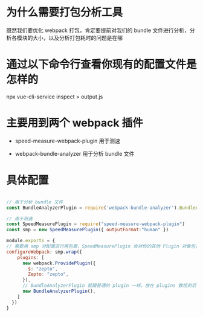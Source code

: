 # 为什么需要打包分析工具

既然我们要优化 webpack 打包，肯定要提前对我们的 bundle 文件进行分析，分析各模块的大小，以及分析打包耗时的问题是在哪


# 通过以下命令行查看你现有的配置文件是怎样的

npx vue-cli-service inspect > output.js



# 主要用到两个 webpack 插件

- speed-measure-webpack-plugin 用于测速

- webpack-bundle-analyzer 用于分析 bundle 文件



# 具体配置

```js

// 用于分析 bundle 文件
const BundleAnalyzerPlugin = require('webpack-bundle-analyzer').BundleAnalyzerPlugin

// 用于测速
const SpeedMeasurePlugin = require("speed-measure-webpack-plugin")
const smp = new SpeedMeasurePlugin({ outputFormat:"human" })

module.exports = {
// 需要用 smp 对配置进行再包裹，SpeedMeasurePlugin 会对你的其他 Plugin 对象包裹一层代理，这样的目的是为了能够知道 plugin 开始和结束的时间
configureWebpack: smp.wrap({
    plugins: [
      new webpack.ProvidePlugin({
        $: "zepto",
        Zepto: "zepto",
      }),
      // BundleAnalyzerPlugin 就跟普通的 plugin 一样，放在 plugins 数组的后面即可
      new BundleAnalyzerPlugin(),
    ]
  })
}
```
